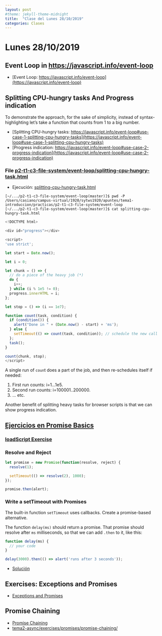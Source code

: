 ```yaml
---
layout: post
#theme: jekyll-theme-midnight
title:  "Clase del Lunes 28/10/2019"
categories: Clases
---
```


# Lunes 28/10/2019

## Event Loop in https://javascript.info/event-loop

* [Event Loop: https://javascript.info/event-loop](https://javascript.info/event-loop)

## Splitting CPU-hungry tasks And Progress indication

To demonstrate the approach, for the sake of simplicity, instead of syntax-highlighting let’s take a function that counts from 1 to a big number.



* [Splitting CPU-hungry tasks: https://javascript.info/event-loop#use-case-1-splitting-cpu-hungry-tasks](https://javascript.info/event-loop#use-case-1-splitting-cpu-hungry-tasks)
* [Progress indication: https://javascript.info/event-loop#use-case-2-progress-indication](https://javascript.info/event-loop#use-case-2-progress-indication)

### File [p2-t1-c3-file-system/event-loop/splitting-cpu-hungry-task.html](https://github.com/ULL-MII-SYTWS-1920/ull-mii-sytws-1920.github.io/blob/master/tema1-introduccion/practicas/p2-t1-c3-file-system/event-loop/splitting-cpu-hungry-task.html)


* Ejecución: <a href="https://ull-mii-sytws-1920.github.io/tema1-introduccion/practicas/p2-t1-c3-file-system/event-loop/splitting-cpu-hungry-task.html" target="_blank">splitting-cpu-hungry-task.html</a>

```
[~/.../p2-t1-c3-file-system/event-loop(master)]$ pwd -P
/Users/casiano/campus-virtual/1920/sytws1920/apuntes/tema1-introduccion/practicas/p2-t1-c3-file-system/event-loop
[~/.../p2-t1-c3-file-system/event-loop(master)]$ cat splitting-cpu-hungry-task.html 
```

```js
<!DOCTYPE html>

<div id="progress"></div>

<script>
'use strict';

let start = Date.now();

let i = 0;

let chunk = () => {
  // do a piece of the heavy job (*)
  do {
    i++;
  } while (i % 1e5 != 0);
  progress.innerHTML = i;
};

let stop = () => (i == 1e7);

function count(task, condition) { 
  if (condition()) {
    alert("Done in " + (Date.now() - start) + 'ms');
  } else {
    setTimeout(() => count(task, condition)); // schedule the new call (**)
  };
  task();
}

count(chunk, stop);
</script>
```

A single run of `coun`t does a part of the job, and then re-schedules itself if needed:

1. First run counts: i=1...1e5.
2. Second run counts: i=100001..200000.
3. ... etc.

Another benefit of splitting heavy tasks for browser scripts is that we can show progress indication.

## [Ejercicios en Promise Basics](https://javascript.info/promise-basics#tasks)

### [loadScript Exercise](https://github.com/ULL-MII-SYTWS-1920/ull-mii-sytws-1920.github.io/tree/master/tema2-async/exercises/promises/load-script)

### Resolve and Reject 


```js
let promise = new Promise(function(resolve, reject) {
  resolve(1);

  setTimeout(() => resolve(2), 1000);
});

promise.then(alert);
```

### Write a setTimeout with Promises

The built-in function `setTimeout` uses callbacks. 
Create a promise-based alternative.

The function `delay(ms)` should return a promise. 
That promise should resolve after `ms` milliseconds, so that we can add `.then` to it, 
like this:

```js
function delay(ms) {
  // your code
}

delay(3000).then(() => alert('runs after 3 seconds'));
```

* <a href="https://javascript.info/promise-basics#" target="_blank">Solución</a>

## Exercises: Exceptions and Promises

* [Exceptions and Promises](https://github.com/ULL-MII-SYTWS-1920/ull-mii-sytws-1920.github.io/tree/master/tema2-async/exercises/promises/exception-inside-promise)
  
## Promise Chaining

* [Promise Chaining](https://javascript.info/promise-chaining)
* [tema2-async/exercises/promises/promise-chaining/](https://github.com/ULL-MII-SYTWS-1920/ull-mii-sytws-1920.github.io/blob/master/tema2-async/exercises/promises/promise-chaining/)


